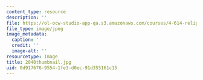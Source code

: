 ```yaml
---
content_type: resource
description: ''
file: https://ol-ocw-studio-app-qa.s3.amazonaws.com/courses/4-614-religious-architecture-and-islamic-cultures-fall-2002/0d91767695541fe3d0ec91d355161c15_2040thumbnail.jpg
file_type: image/jpeg
image_metadata:
  caption: ''
  credit: ''
  image-alt: ''
resourcetype: Image
title: 2040thumbnail.jpg
uid: 0d917676-9554-1fe3-d0ec-91d355161c15
---
```

